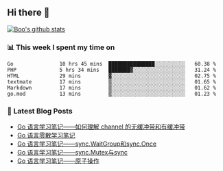 ## Hi there 👋

[![Boo's github stats](https://github-readme-stats.vercel.app/api?username=0xAiKang)](https://github.com/anuraghazra/github-readme-stats)

<!-- [![Most Used Langs](https://github-readme-stats.vercel.app/api/top-langs/?username=0xAiKang)](https://github.com/anuraghazra/github-readme-stats) -->

### 📊 This week I spent my time on
<!--START_SECTION:waka-->

```text
Go               10 hrs 45 mins  ███████████████░░░░░░░░░░   60.38 %
PHP              5 hrs 34 mins   ███████▓░░░░░░░░░░░░░░░░░   31.24 %
HTML             29 mins         ▓░░░░░░░░░░░░░░░░░░░░░░░░   02.75 %
textmate         17 mins         ▒░░░░░░░░░░░░░░░░░░░░░░░░   01.65 %
Markdown         17 mins         ▒░░░░░░░░░░░░░░░░░░░░░░░░   01.62 %
go.mod           13 mins         ▒░░░░░░░░░░░░░░░░░░░░░░░░   01.23 %
```

<!--END_SECTION:waka-->

### 📕 Latest Blog Posts
<!-- BLOG-POST-LIST:START -->
- [Go 语言学习笔记——如何理解 channel 的无缓冲带和有缓冲带](https://www.0x2beace.com/go-language-study-notes-how-to-understand-the-channel-without-buffer-and-with-buffer/)
- [Go 语言零散学习笔记](https://www.0x2beace.com/go-language-study-notes/)
- [Go 语言学习笔记——sync.WaitGroup和sync.Once](https://www.0x2beace.com/go-language-study-notes-sync-Mutex-and-sync-WaitGroup-and-sync-Once/)
- [Go 语言学习笔记——sync.Mutex与sync](https://www.0x2beace.com/go-language-study-notes-sync-Mutex-and-sync/)
- [Go 语言学习笔记——原子操作](https://www.0x2beace.com/go-language-study-notes-atomic-operation/)
<!-- BLOG-POST-LIST:END -->

